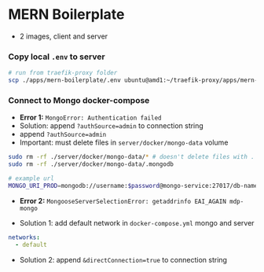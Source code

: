 # MERN Boilerplate

- 2 images, client and server

### Copy local `.env` to server

```bash
# run from traefik-proxy folder
scp ./apps/mern-boilerplate/.env ubuntu@amd1:~/traefik-proxy/apps/mern-boilerplate
```

### Connect to Mongo docker-compose

- **Error 1:** `MongoError: Authentication failed`
- Solution: append `?authSource=admin` to connection string
- append `?authSource=admin`
- Important: must delete files in `server/docker/mongo-data` volume

```bash
sudo rm -rf ./server/docker/mongo-data/* # doesn't delete files with .
sudo rm -rf ./server/docker/mongo-data/.mongodb

# example url
MONGO_URI_PROD=mongodb://username:$password@mongo-service:27017/db-name?authSource=admin
```

- **Error 2:** `MongooseServerSelectionError: getaddrinfo EAI_AGAIN mdp-mongo`

- Solution 1: add default network in `docker-compose.yml` mongo and server

```yml
networks:
  - default
```

- Solution 2: append `&directConnection=true` to connection string

